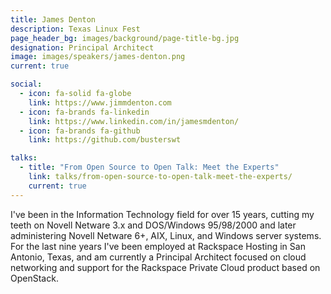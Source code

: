 ```yaml
---
title: James Denton
description: Texas Linux Fest
page_header_bg: images/background/page-title-bg.jpg
designation: Principal Architect
image: images/speakers/james-denton.png
current: true

social:
  - icon: fa-solid fa-globe
    link: https://www.jimmdenton.com
  - icon: fa-brands fa-linkedin
    link: https://www.linkedin.com/in/jamesmdenton/
  - icon: fa-brands fa-github
    link: https://github.com/busterswt

talks:
  - title: "From Open Source to Open Talk: Meet the Experts"
    link: talks/from-open-source-to-open-talk-meet-the-experts/
    current: true
---
```


I've been in the Information Technology field for over 15 years, cutting my
teeth on Novell Netware 3.x and DOS/Windows 95/98/2000 and later administering
Novell Netware 6+, AIX, Linux, and Windows server systems.  For the last nine
years I've been employed at Rackspace Hosting in San Antonio, Texas, and am
currently a Principal Architect focused on cloud networking and support for the
Rackspace Private Cloud product based on OpenStack.
